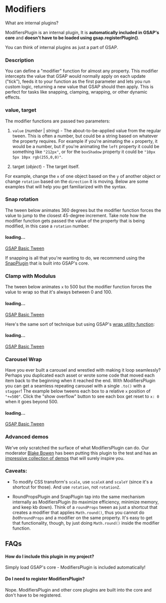 # Modifiers

What are internal plugins?

ModifiersPlugin is an internal plugin, It is **automatically included in GSAP's core** and **doesn't have to be loaded using gsap.registerPlugin()**.

You can think of internal plugins as just a part of GSAP.

### Description[​](#description "Direct link to Description")

You can define a "modifier" function for almost any property. This modifier intercepts the value that GSAP would normally apply on each update ("tick"), feeds it to your function as the first parameter and lets you run custom logic, returning a new value that GSAP should then apply. This is perfect for tasks like snapping, clamping, wrapping, or other dynamic effects.

### value, target[​](#value-target "Direct link to value, target")

The modifier functions are passed two parameters:

1. `value` (*number* | *string*) - The about-to-be-applied value from the regular tween. This is often a number, but could be a string based on whatever the property requires. For example if you're animating the `x` property, it would be a number, but if you're animating the `left` property it could be something like `"212px"`, or for the `boxShadow` property it could be `"10px 5px 10px rgb(255,0,0)"`.

2. target (*object*) - The target itself.

For example, change the `x` of one object based on the `y` of another object or change `rotation` based on the `direction` it is moving. Below are some examples that will help you get familiarized with the syntax.

### Snap rotation[​](#snap-rotation "Direct link to Snap rotation")

The tween below animates 360 degrees but the modifier function forces the value to jump to the closest 45-degree increment. Take note how the modifier function gets passed the value of the property that is being modified, in this case a `rotation` number.

#### loading...

[GSAP Basic Tween](https://codepen.io/GreenSock/embed/BzJxBB?default-tab=result\&theme-id=41164)

If snapping is all that you're wanting to do, we recommend using the [SnapPlugin](/docs/v3/GSAP/CorePlugins/Snap.md) that is built into GSAP's core.

### Clamp with Modulus[​](#clamp-with-modulus "Direct link to Clamp with Modulus")

The tween below animates `x` to 500 but the modifier function forces the value to wrap so that it's always between 0 and 100.

#### loading...

[GSAP Basic Tween](https://codepen.io/GreenSock/embed/rLJmOv?default-tab=result\&theme-id=41164)

Here's the same sort of technique but using GSAP's [wrap utility function](/docs/v3/GSAP/UtilityMethods/wrap\(\).md):

#### loading...

[GSAP Basic Tween](https://codepen.io/GreenSock/embed/5364a46c2767c6258132f7805ea0035e?default-tab=result\&theme-id=41164)

### Carousel Wrap[​](#carousel-wrap "Direct link to Carousel Wrap")

Have you ever built a carousel and wrestled with making it loop seamlessly? Perhaps you duplicated each asset or wrote some code that moved each item back to the beginning when it reached the end. With ModifiersPlugin you can get a seamless repeating carousel with a single `.to()` with a `stagger`! The example below tweens each box to a relative `x` position of `"+=500"`. Click the "show overflow" button to see each box get reset to `x: 0` when it goes beyond 500.

#### loading...

[GSAP Basic Tween](https://codepen.io/GreenSock/embed/QEdpLe?default-tab=result\&theme-id=41164)

### Advanced demos[​](#advanced-demos "Direct link to Advanced demos")

We've only scratched the surface of what ModifiersPlugin can do. Our moderator [Blake Bowen](https://gsap.com/community/profile/21420-osublake/) has been putting this plugin to the test and has an [impressive collection of demos](https://codepen.io/collection/AWxOyk/) that will surely inspire you.

### Caveats:[​](#caveats "Direct link to Caveats:")

* To modify CSS transform's `scale`, use `scaleX` and `scaleY` (since it's a shortcut for those). And use `rotation`, not `rotationZ`.

* RoundPropsPlugin and SnapPlugin tap into the same mechanism internally as ModifiersPlugin (to maximize efficiency, minimize memory, and keep kb down). Think of a `roundProps` tween as just a shortcut that creates a modifier that applies `Math.round()`, thus you cannot do *both*`roundProps` and a modifier on the same property. It's easy to get that functionality, though, by just doing `Math.round()` inside the modifier function.

## FAQs[​](#faqs "Direct link to FAQs")

#### How do I include this plugin in my project?

Simply load GSAP's core - ModifiersPlugin is included automatically!

#### Do I need to register ModifiersPlugin?

Nope. ModifiersPlugin and other core plugins are built into the core and don't have to be registered.
